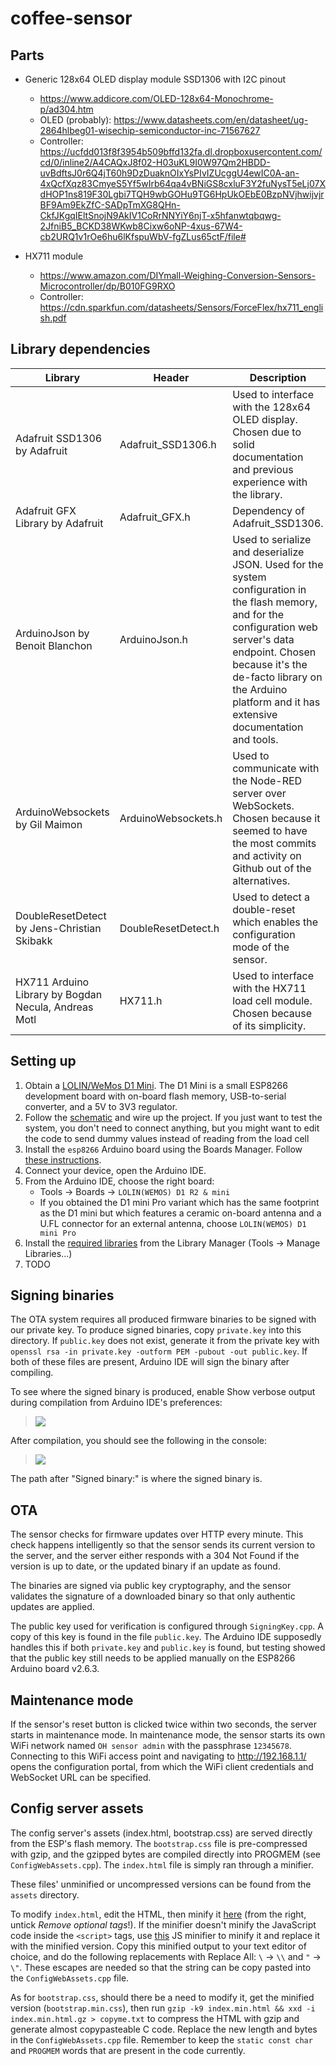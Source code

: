 # coffee-sensor

## Parts

- Generic 128x64 OLED display module SSD1306 with I2C pinout
    - https://www.addicore.com/OLED-128x64-Monochrome-p/ad304.htm
    * OLED (probably): https://www.datasheets.com/en/datasheet/ug-2864hlbeg01-wisechip-semiconductor-inc-71567627
    * Controller: https://ucfdd013f8f3954b509bffd132fa.dl.dropboxusercontent.com/cd/0/inline2/A4CAQxJ8f02-H03uKL9I0W97Qm2HBDD-uvBdftsJ0r6Q4jT60h9DzDuaknOIxYsPIvIZUcggU4ewIC0A-an-4xQcfXqz83CmyeS5Yf5wIrb64qa4vBNiGS8cxluF3Y2fuNysT5eLj07XdHOP1ns819F30Lgbi7TQH9wbGOHu9TG6HpUkOEbE0BzpNVjhwijvjrBF9Am9EkZfC-SADpTmXG8QHn-CkfJKgqIEltSnojN9AkIV1CoRrNNYiY6njT-x5hfanwtqbqwg-2JfniB5_BCKD38WKwb8Cixw6oNP-4xus-67W4-cb2URQ1v1rOe6hu6lKfspuWbV-fgZLus65ctF/file#

- HX711 module
    * https://www.amazon.com/DIYmall-Weighing-Conversion-Sensors-Microcontroller/dp/B010FG9RXO
    * Controller: https://cdn.sparkfun.com/datasheets/Sensors/ForceFlex/hx711_english.pdf

## Library dependencies

| Library                                              | Header              | Description                                                                                                                                                                                                                                                         |
|------------------------------------------------------|---------------------|---------------------------------------------------------------------------------------------------------------------------------------------------------------------------------------------------------------------------------------------------------------------|
| Adafruit SSD1306 by Adafruit                         | Adafruit_SSD1306.h  | Used to interface with the 128x64 OLED display. Chosen due to solid documentation and previous experience with the library.                                                                                                                                         |
| Adafruit GFX Library by Adafruit                     | Adafruit_GFX.h      | Dependency of Adafruit_SSD1306.                                                                                                                                                                                                                                     |
| ArduinoJson by Benoit Blanchon                       | ArduinoJson.h       | Used to serialize and deserialize JSON. Used for the system configuration in the flash memory, and for the configuration web server's data endpoint. Chosen because it's the de-facto library on the Arduino platform and it has extensive documentation and tools. |
| ArduinoWebsockets by Gil Maimon                     | ArduinoWebsockets.h | Used to communicate with the Node-RED server over WebSockets. Chosen because it seemed to have the most commits and activity on Github out of the alternatives.                                                                                                     |
| DoubleResetDetect by Jens-Christian Skibakk          | DoubleResetDetect.h | Used to detect a double-reset which enables the configuration mode of the sensor.                                                                                                                                                                                   |
| HX711 Arduino Library by Bogdan Necula, Andreas Motl | HX711.h             | Used to interface with the HX711 load cell module. Chosen because of its simplicity.                                                                                                                                                                                |

## Setting up

1. Obtain a [LOLIN/WeMos D1 Mini](https://docs.wemos.cc/en/latest/d1/d1_mini.html). The D1 Mini is a small ESP8266 development board with on-board flash memory, USB-to-serial converter, and a 5V to 3V3 regulator.
2. Follow the [schematic](https://raw.githubusercontent.com/cxcorp/ele2-coffee-machine/master/documentation/schematic-v2.png) and wire up the project. If you just want to test the system, you don't need to connect anything, but you might want to edit the code to send dummy values instead of reading from the load cell
3. Install the `esp8266` Arduino board using the Boards Manager. Follow [these instructions](https://arduino-esp8266.readthedocs.io/en/latest/installing.html).
4. Connect your device, open the Arduino IDE.
5. From the Arduino IDE, choose the right board:
    - Tools -> Boards -> `LOLIN(WEMOS) D1 R2 & mini`
    - If you obtained the D1 mini Pro variant which has the same footprint as the D1 mini but which features a ceramic on-board antenna and a U.FL connector for an external antenna, choose `LOLIN(WEMOS) D1 mini Pro`
6. Install the [required libraries](#library-dependencies) from the Library Manager (Tools -> Manage Libraries...)
7. TODO

## Signing binaries

The OTA system requires all produced firmware binaries to be signed with our private key. To produce signed binaries, copy `private.key` into this directory. If `public.key` does not exist, generate it from the private key with `openssl rsa -in private.key -outform PEM -pubout -out public.key`. If both of these files are present, Arduino IDE will sign the binary after compiling.

To see where the signed binary is produced, enable Show verbose output during compilation from Arduino IDE's preferences:

> ![](https://i.imgur.com/wi1X482.png)

After compilation, you should see the following in the console:

> ![](https://i.imgur.com/jrFxLEf.png)

The path after "Signed binary:" is where the signed binary is.

## OTA

The sensor checks for firmware updates over HTTP every minute. This check happens intelligently so that the sensor sends its current version to the server, and the server either responds with a 304 Not Found if the version is up to date, or the updated binary if an update as found.

The binaries are signed via public key cryptography, and the sensor validates the signature of a downloaded binary so that only authentic updates are applied.

The public key used for verification is configured through `SigningKey.cpp`. A copy of this key is found in the file `public.key`. The Arduino IDE supposedly handles this if both `private.key` and `public.key` is found, but testing showed that the public key still needs to be applied manually on the ESP8266 Arduino board v2.6.3.

## Maintenance mode

If the sensor's reset button is clicked twice within two seconds, the server starts in maintenance mode.
In maintenance mode, the sensor starts its own WiFi network named `OH sensor admin` with the passphrase `12345678`. Connecting to this WiFi access point and navigating to http://192.168.1.1/ opens the configuration portal, from which the WiFi client credentials and WebSocket URL can be specified.

## Config server assets

The config server's assets (index.html, bootstrap.css) are served directly from the ESP's flash memory.
The `bootstrap.css` file is pre-compressed with gzip, and the gzipped bytes are compiled directly into PROGMEM (see `ConfigWebAssets.cpp`). The `index.html` file is simply ran through a minifier.

These files' unminified or uncompressed versions can be found from the `assets` directory.

To modify `index.html`, edit the HTML, then minify it [here](https://kangax.github.io/html-minifier/) (from the right, untick _Remove optional tags_!). If the minifier doesn't minify the JavaScript code inside the `<script>` tags, use [this](https://skalman.github.io/UglifyJS-online/) JS minifier to minify it and replace it with the minified version. Copy this minified output to your text editor of choice, and do the following replacements with Replace All: `\` -> `\\` and `"` -> `\"`. These escapes are needed so that the string can be copy pasted into the `ConfigWebAssets.cpp` file.

As for `bootstrap.css`, should there be a need to modify it, get the minified version (`bootstrap.min.css`), then run `gzip -k9 index.min.html && xxd -i index.min.html.gz > copyme.txt` to compress the HTML with gzip and generate almost copypasteable C code. Replace the new length and bytes in the `ConfigWebAssets.cpp` file. Remember to keep the `static const char` and `PROGMEM` words that are present in the code currently.
